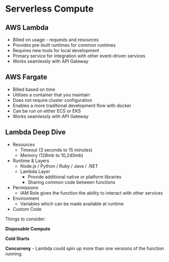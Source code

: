 # Serverless Compute

##  AWS Lambda
- Billed on usage - requests and resources
- Provides pre-built runtimes for common runtimes
- Requires new tools for local development
- Primary service for integration with other event-driven services
- Works seamlessly with API Gateway

## AWS Fargate
- Billed based on time
- Utilises a container that you maintain
- Does not require cluster configuration
- Enables a more traditional development flow with docker
- Can be run on either ECS or EKS
- Works seamlessly with API Gateway

## Lambda Deep Dive
- Resources
  - Timeout (3 seconds to 15 minutes)
  - Memory (128mb to 10,240mb)
- Runtime & Layers
  - Node.js / Python / Ruby / Java / .NET
  - Lambda Layer 
    - Provide additional native or platform libraries
    - Sharing common code between functions
- Permissions
  - IAM Role gives the function the ability to interact with other services
- Environment
  - Variables which can be made available at runtime
- Custom Code

Things to consider:

**Disposable Compute**

**Cold Starts**

**Concurreny** - Lambda could spin up more than one versions of the function running. 
